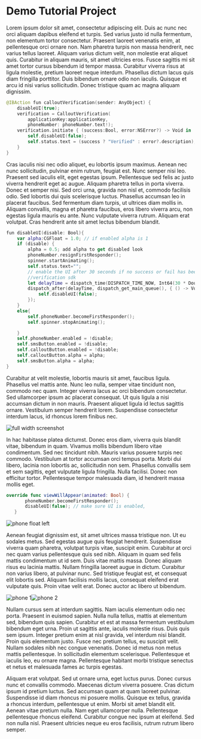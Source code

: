 # Demo Tutorial Project

Lorem ipsum dolor sit amet, consectetur adipiscing elit. Duis ac nunc nec orci aliquam dapibus eleifend et turpis. Sed varius justo id nulla fermentum, non elementum tortor consectetur. Praesent laoreet venenatis enim, at pellentesque orci ornare non. Nam pharetra turpis non massa hendrerit, nec varius tellus laoreet. Aliquam varius dictum velit, non molestie erat aliquet quis. Curabitur in aliquam mauris, sit amet ultricies eros. Fusce sagittis mi sit amet tortor cursus bibendum id tempor massa. Curabitur viverra risus at ligula molestie, pretium laoreet neque interdum. Phasellus dictum lacus quis diam fringilla porttitor. Duis bibendum ornare odio non iaculis. Quisque et arcu id nisi varius sollicitudin. Donec tristique quam ac magna aliquam dignissim.

````swift
@IBAction fun calloutVerification(sender: AnyObject) {
    disableUI(true);
    verification = CalloutVerification(
        applicationKey:applicationKey, 
        phoneNumber: phoneNumber.text!);
    verification.initiate { (success:Bool, error:NSError?) -> Void in
        self.disableUI(false);
        self.status.text = (success ? "Verified" : error?.description);
    }
}
````

Cras iaculis nisi nec odio aliquet, eu lobortis ipsum maximus. Aenean nec nunc sollicitudin, pulvinar enim rutrum, feugiat est. Nunc semper nisi leo. Praesent sed iaculis elit, eget egestas ipsum. Pellentesque sed felis ac justo viverra hendrerit eget ac augue. Aliquam pharetra tellus in porta viverra. Donec et semper nisi. Sed orci urna, gravida non nisl et, commodo facilisis odio. Sed lobortis dui quis scelerisque luctus. Phasellus accumsan leo in placerat faucibus. Sed fermentum diam turpis, ut ultrices diam mollis in. Aliquam convallis, magna et pharetra faucibus, eros libero viverra arcu, non egestas ligula mauris eu ante. Nunc vulputate viverra rutrum. Aliquam erat volutpat. Cras hendrerit ante sit amet lectus bibendum blandit.

````swift
fun disableUI(disable: Bool){
    var alpha:CGFloat = 1.0; // if enabled alpha is 1
    if (disable) {
        alpha = 0.5; add alpha to get disabled look
        phoneNumber.resignFirstResponder(); 
        spinner.startAnimating(); 
        self.status.text="";
        // enable the UI after 30 seconds if no success or fail has been received in the
        //verification sdk
        let delayTime = dispatch_time(DISPATCH_TIME_NOW, Int64(30 * Double(NSEC_PER_SEC)))
        dispatch_after(delayTime, dispatch_get_main_queue(), { () -> Void in
            self.disableUI(false);
        });
    }
    else{
        self.phoneNumber.becomeFirstResponder();
        self.spinner.stopAnimating();

    }
    self.phoneNumber.enabled = !disable;
    self.smsButton.enabled = !disable;
    self.calloutButton.enabled = !disable;
    self.calloutButton.alpha = alpha;
    self.smsButton.alpha = alpha;
}
````


Curabitur at velit molestie, lobortis mauris sit amet, faucibus ligula. Phasellus vel mattis ante. Nunc leo nulla, semper vitae tincidunt non, commodo nec quam. Integer viverra lacus ac orci bibendum consectetur. Sed ullamcorper ipsum ac placerat consequat. Ut quis ligula a nisi accumsan dictum in non mauris. Praesent aliquet ligula id lectus sagittis ornare. Vestibulum semper hendrerit lorem. Suspendisse consectetur interdum lacus, id rhoncus lorem finibus nec.

![full width screenshot](https://github.com/sinch/sinch-slack-sms/raw/master/img/slack-command.png)

In hac habitasse platea dictumst. Donec eros diam, viverra quis blandit vitae, bibendum in quam. Vivamus mollis bibendum libero vitae condimentum. Sed nec tincidunt nibh. Mauris varius posuere turpis nec commodo. Vestibulum at tortor accumsan orci tempus porta. Morbi dui libero, lacinia non lobortis ac, sollicitudin non sem. Phasellus convallis sem et sem sagittis, eget vulputate ligula fringilla. Nulla facilisi. Donec non efficitur tortor. Pellentesque tempor malesuada diam, id hendrerit massa mollis eget.

````swift
override func viewWillAppear(animated: Bool) {
       phoneNumber.becomeFirstResponder();
       disableUI(false); // make sure UI is enabled,
   }
````


![phone float left](https://github.com/sinch/ios-swift-verification-tutorial/raw/master/images/screen2.png)

Aenean feugiat dignissim est, sit amet ultrices massa tristique non. Ut eu sodales metus. Sed egestas augue quis feugiat hendrerit. Suspendisse viverra quam pharetra, volutpat turpis vitae, suscipit enim. Curabitur at orci nec quam varius pellentesque quis sed nibh. Aliquam in quam sed felis mattis condimentum ut id sem. Duis vitae mattis massa. Donec aliquam risus eu lacinia mattis. Nullam fringilla laoreet augue in dictum. Curabitur non varius libero, at pulvinar nunc. Sed tristique feugiat est, et consequat elit lobortis sed. Aliquam facilisis mollis lacus, consequat eleifend erat vulputate quis. Proin vitae velit erat. Donec auctor ac libero ut bibendum.

![phone 1](https://github.com/sinch/ios-swift-verification-tutorial/raw/master/images/screen2.png)![phone 2](https://github.com/sinch/ios-swift-verification-tutorial/raw/master/images/screen2.png)

Nullam cursus sem at interdum sagittis. Nam iaculis elementum odio nec porta. Praesent in euismod sapien. Nulla nulla tellus, mattis at elementum sed, bibendum quis sapien. Curabitur et est at massa fermentum vestibulum bibendum eget urna. Proin ut sagittis ante, iaculis molestie risus. Duis quis sem ipsum. Integer pretium enim at nisl gravida, vel interdum nisi blandit. Proin quis elementum justo. Fusce nec pretium tellus, eu suscipit velit. Nullam sodales nibh nec congue venenatis. Donec id metus non metus mattis pellentesque. In sollicitudin elementum scelerisque. Pellentesque et iaculis leo, eu ornare magna. Pellentesque habitant morbi tristique senectus et netus et malesuada fames ac turpis egestas.

Aliquam erat volutpat. Sed ut ornare urna, eget luctus purus. Donec cursus nunc et convallis commodo. Maecenas dictum viverra posuere. Cras dictum ipsum id pretium luctus. Sed accumsan quam at quam laoreet pulvinar. Suspendisse id diam rhoncus mi posuere mollis. Quisque ex tellus, gravida a rhoncus interdum, pellentesque ut enim. Morbi sit amet blandit elit. Aenean vitae pretium nulla. Nam eget ullamcorper nulla. Pellentesque pellentesque rhoncus eleifend. Curabitur congue nec ipsum at eleifend. Sed non nulla nisl. Praesent ultricies neque eu eros facilisis, rutrum rutrum libero semper.

